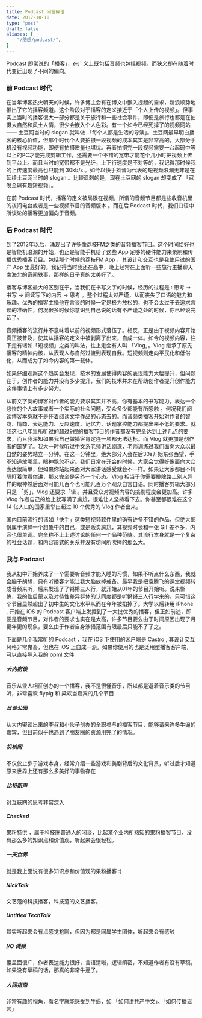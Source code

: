```yaml
---
title: Podcast 闲言碎语
date: 2017-10-10
type: "post"
draft: false
aliases: [
    "/随想/podcast/",
]
---
```


Podcast 即常说的「播客」，在广义上既包括音频也包括视频。而狭义却在随着时代变迁出现了不同的偏向。

### 前 Podcast 时代

在当年博客热火朝天的时候，许多博主会有在博文中嵌入视频的需求，新浪顺势地推出了它的播客频道。这个阶段对于播客的定义接近于「个人上传的视频」。但事实上当时的播客很大一部分都是关于旅行和一些社会事件，即便是旅行也都是在拍摄大自然和风土人情，很少会嵌入个人色彩。有一个如今已经死掉了的视频网站 —— 土豆网当时的 slogan 就叫做 「每个人都是生活的导演」。土豆网最早明白播客的核心价值，但那个时代个人要拍摄一段视频的成本其实是非常高的，大部分手机没有视频功能，即便有拍摄质量也堪忧。再者拍摄完一段视频需要一台起码中等以上的PC才能完成剪辑工作，还需要一个不错的宽带才能花个几小时把视频上传到平台上。而且当时的宽带都不是光纤，上下行速度是不对等的，我记得那时候我的上传速度最高也只能到 30kb/s 。如今以快手抖音为代表的短视频浪潮无非是在延续土豆网当时的 slogan 。比较讽刺的是，现在土豆网的 slogan 却变成了 「召唤全球有趣短视频」。

在前 Podcast 时代，播客的定义被局限在视频，所谓的音频节目都是些收音机里的夜间电台或者是一些视频节目的音频版本 。而在后 Podcast 时代，我们口语中所谈论的播客更加偏向于音频。

### 后 Podcast 时代

到了2012年以后，涌现出了许多像荔枝FM之类的音频播客节目。这个时间恰好也是智能机浪潮的开始，也正是智能手机给了这些 App 足够的硬件能力来录制和传播优秀播客节目。包括那个时候的荔枝FM App ，其设计和交互也是我使用过的国产 App 里最好的。我记得当时我还在高中，晚上经常在上面听一些旅行主播聊天南海北的奇闻轶事，那样的日子真的太美好了。

播客与博客最大的区别在于，当我们在书写文字的时候，经历的过程是 : 思考 -> 书写 -> 阅读写下的内容 -> 思考 。整个过程太过严谨，从而丧失了口语的魅力和乐趣。优秀的播客主播他在言谈的时候一定是极为放松的，也不会太过于去追求言谈的准确性，何况很多时候你意识到自己说的话有不严谨之处的时候，你已经说完话了。

音频播客的流行并不意味着以前的视频形式落伍了。相反，正是由于视频内容开始真正被普及，使其从播客的定义中被剥离了出来，自成一体。如今的视频内容，往下走有诸如「短视频」之类的叫法，往上走会有人叫 「Vlog」。Vlog 继承了原先播客的精神内核，从表现人与自然过渡到表现自我。短视频则走向平民化和低俗化，从而成为了如今内容的第一载体。

如果仔细观察这个趋势会发现，技术的发展使得内容的表现能力大幅提升，但问题在于，创作者的能力并没有多少提升，我们的技术并未在帮助创作者提升创作能力这件事情上有多少努力。

从前文字类的博客对作者的能力要求其实并不高，你有基本的书写能力，表达一个悲惨的个人故事或者一个实际的社会问题，受众多少都能有所感触 。何况我们阅读博客本身就不是怀着阅读文学作品的心态去的。而音频类播客开始对作者的智商、情商、表达能力、反应速度、记忆力、话题掌控能力都提出来不低的要求。就我这七八年里所听过的超过9成的播客节目的作者都没有完全达到上述几点的要求，而且我深知如果我自己做播客肯定连一项都无法达标。而 Vlog 就更加是创作者的噩梦了。我大一时候听过中文系老师讲话剧课，老师训练过我们面向大众以最自然的姿势站立一分钟。在这一分钟里，绝大部分人会在后30s开始东张西望，手不知道放哪里，眼神飘忽不定。我们日常在开会的时候，大家会觉得好像面向大众表达很简单，但如果你站起来面对大家讲话感受就会不一样。如果让大家都目不转睛盯着你看你讲，那又完全是另外一个心态。Vlog 相当于你需要排除路上别人异样的眼神然后面对可能几百个也可能几百万个观众自言自语。同时播客剪辑大部分只是 「剪」，Vlog 还要求「辑 。并且受众对视频内容的挑剔程度会更加高。许多 Vlog 作者自己的脸上就写满了尴尬，很难让人坚持看下去。你甚至都很难在这个 14 亿人口的国家里举出超过 10 个优秀的 Vlog 作者出来。

国内目前流行的诸如「快手」这类短视频软件里的确有许多不错的作品，但绝大部份属于演绎一个想象中的自己，或是贩卖尴尬，其视频时长和一张 Gif 差不多，内容也很单调。完全称不上上述讨论的任何一个品种范畴。其流行本身就是一个复杂的社会话题，和内容形式的关系并没有坊间所吹捧的那么大。

### 我与 Podcast

我从初中开始养成了一个需要听音频才能入睡的习惯，如果不听点什么东西，我就会脑子胡想，只有听播客才能让我大脑放掉戒备。最早我是把袁腾飞的课堂视频转成音频来听，后来发现了了锵锵三人行，就开始从01年的节目开始听。说来惭愧，我的性启蒙以及对待性差异群体的认同度都是听锵锵三人行学来的。只可惜这个节目显然超出了初中生的文化水平从而在今年被掐掉了。大学以后转用 iPhone , 开始在 iOS 的 Podcast 客户端上发掘到了一大批优秀的播客，但正如前述，即便是音频节目，对作者的要求也实在是太高，许多节目要么由于时间原因出现了月更年更的现象，要么由于作者自身涉猎范围有限最后只能不了了之。

下面是几个我常听的 Podcast ，我在 iOS 下使用的客户端是 Castro , 其设计交互风格非常鬼畜，但也在 iOS 上自成一派。如果你使用的也是泛用型播客客户端，可以直接导入我的 [ opml 文件 ](https://www.dropbox.com/s/lsoa9iou0q315ts/subscriptions.opml?dl=0)


##### 大内密谈 

音乐从业人相征创办的一个播客，我不是很懂音乐，所以都是避着音乐类的节目听，非常喜欢 flypig 和 梁欢当嘉宾的几个节目

##### 日谈公园 

从大内密谈出来的李叔和小伙子创办的全职参与的播客节目，能够请来许多牛逼的嘉宾，但目前似乎也遇到了朋友圈的资源用完了的情况。

##### 机核网

不仅仅止步于游戏本身，经常介绍一些游戏和美剧背后的文化背景，听过后才知道原来世界上还有那么多美好的事物存在

##### 比特新声

对互联网的思考非常深入

##### Checked 

果粉特供 ，属于科技圈普通人的闲谈，比起某个业内所熟知的果粉播客节目，没有那么多的知识点和价值观，听起来会很轻松。

##### 一天世界 

就是我上面说有很多知识点和价值观的果粉播客 :) 

#####  NickTalk

文艺范的科技播客，科技范的文艺播客。

#####  Untitled TechTalk 

其实听起来会有点感觉尬聊，但因为都是同属学生团体，听起来会有感触

##### I/O 调频

覆盖面很广，作者表达能力很好，言语清晰，逻辑缜密，不知道作者有没有草稿，如果没有草稿的话，那真的非常牛逼了。

##### 人间指南

非常有趣的视角，看名字就能感受到牛逼，如 「如何讲共产中文」、「如何传播谣言」
